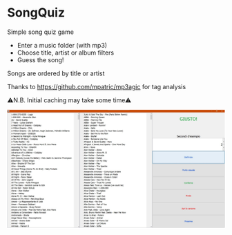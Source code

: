 # SongQuiz
Simple song quiz game

<ul>
<li>Enter a music folder (with mp3)
<li>Choose title, artist or album filters
<li>Guess the song!
</ul>

Songs are ordered by title or artist

Thanks to https://github.com/mpatric/mp3agic for tag analysis

⚠N.B. Initial caching may take some time⚠

<img src="readme_img.jpg">
